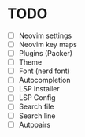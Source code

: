 # TODO

- [ ] Neovim settings
- [ ] Neovim key maps
- [ ] Plugins (Packer)
- [ ] Theme 
- [ ] Font (nerd font)
- [ ] Autocompletion
- [ ] LSP Installer
- [ ] LSP Config
- [ ] Search file
- [ ] Search line
- [ ] Autopairs
